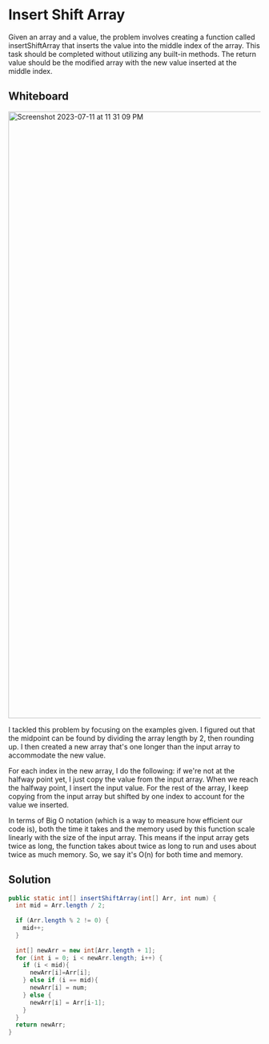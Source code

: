 # Insert Shift Array

Given an array and a value, the problem involves creating a function called insertShiftArray that inserts the value into the middle index of the array. 
This task should be completed without utilizing any built-in methods. The return value should be the modified array with the new value inserted at the middle index.

## Whiteboard 
<img width="1210" alt="Screenshot 2023-07-11 at 11 31 09 PM" src="https://github.com/Cooper-Softdev/data-structures-and-algorithms/assets/73309872/96438a73-d339-4e65-a14a-3825d097aacc">

I tackled this problem by focusing on the examples given. I figured out that the midpoint can be found by dividing the array length by 2, then rounding up. 
I then created a new array that's one longer than the input array to accommodate the new value.

For each index in the new array, I do the following: if we're not at the halfway point yet, I just copy the value from the input array. When we reach the 
halfway point, I insert the input value. For the rest of the array, I keep copying from the input array but shifted by one index to account for the value 
we inserted.

In terms of Big O notation (which is a way to measure how efficient our code is), both the time it takes and the memory used by this function scale 
linearly with the size of the input array. This means if the input array gets twice as long, the function takes about twice as long to run and uses 
about twice as much memory. So, we say it's O(n) for both time and memory.

## Solution

``` java
public static int[] insertShiftArray(int[] Arr, int num) {
  int mid = Arr.length / 2;
  
  if (Arr.length % 2 != 0) {
    mid++;
  }
  
  int[] newArr = new int[Arr.length + 1];
  for (int i = 0; i < newArr.length; i++) {
    if (i < mid){
      newArr[i]=Arr[i];
    } else if (i == mid){
      newArr[i] = num;
    } else {
      newArr[i] = Arr[i-1];
    }
  }
  return newArr;
}
```
